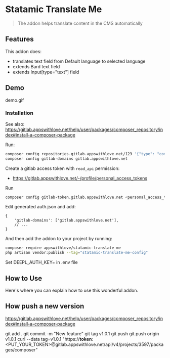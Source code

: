 # Statamic Translate Me

> The addon helps translate content in the CMS automatically

## Features

This addon does:

- translates text field from Default language to selected language
- extends Bard text field
- extends Input[type="text"] field

## Demo

demo.gif

### Installation

See also: https://gitlab.appswithlove.net/help/user/packages/composer_repository/index#install-a-composer-package

Run:

```bash
composer config repositories.gitlab.appswithlove.net/123 '{"type": "composer", "url": "https://gitlab.appswithlove.net/api/v4/group/123/-/packages/composer/packages.json"}'
composer config gitlab-domains gitlab.appswithlove.net
```

Create a gitlab access token with `read_api` permission:

-   https://gitlab.appswithlove.net/-/profile/personal_access_tokens

Run

```bash
composer config gitlab-token.gitlab.appswithlove.net <personal_access_token>
```

Edit generated auth.json and add:

```json5
{
    'gitlab-domains': ['gitlab.appswithlove.net'],
    // ...
}
```

And then add the addon to your project by running:

```bash
composer require appswithlove/statamic-translate-me
php artisan vendor:publish --tag="statamic-translate-me-config"
```

Set DEEPL_AUTH_KEY= in .env file

## How to Use

Here's where you can explain how to use this wonderful addon.


## How push a new version

https://gitlab.appswithlove.net/help/user/packages/composer_repository/index#install-a-composer-package

git add .
git commit -m "New feature"
git tag v1.0.1
git push
git push origin v1.0.1
curl --data tag=v1.0.1 "https://__token__:<PUT_YOUR_TOKEN>@gitlab.appswithlove.net/api/v4/projects/3597/packages/composer"